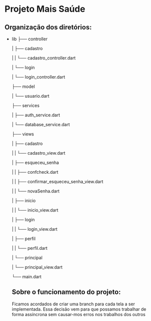 # Projeto Mais Saúde

## Organização dos diretórios:

 - lib
    ├── controller <p>
    |   ├── cadastro <p>
    |   |   └── cadastro_controller.dart <p>
    |   └── login <p>
    |       └── login_controller.dart <p>
    ├── model <p>
    |   └── usuario.dart <p>
    ├── services <p>
    |   ├── auth_service.dart <p>
    |   └── database_service.dart <p>
    ├── views <p>
    |   ├── cadastro <p>
    |   |   └── cadastro_view.dart <p>
    |   ├── esqueceu_senha <p>
    |   |   ├── confcheck.dart <p>
    |   |   ├── confirmar_esqueceu_senha_view.dart <p>
    |   |   └── novaSenha.dart <p>
    |   ├── inicio <p>
    |   |   └── inicio_view.dart <p>
    |   ├── login <p>
    |   |   └── login_view.dart <p>
    |   ├── perfil <p>
    |   |   └── perfil.dart <p>
    |   └── principal <p>
    |       └── principal_view.dart <p>
    └── main.dart <p>

    ## Sobre o funcionamento do projeto:
    Ficamos acordados de criar uma branch para cada tela a ser implementada.
    Essa decisão vem para que possamos trabalhar de forma assíncrona sem causar-mos erros nos trabalhos dos outros
